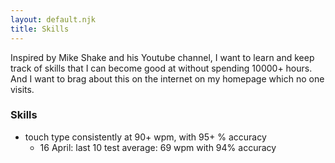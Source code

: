 ```yaml
---
layout: default.njk
title: Skills
---
```


Inspired by Mike Shake and his Youtube channel, I want to learn and keep track of skills that I can become good at without spending 10000+ hours. And I want to brag about this on the internet on my homepage which no one visits.

### Skills
- touch type consistently at 90+ wpm, with 95+ % accuracy
    - 16 April: last 10 test average: 69 wpm with 94% accuracy
